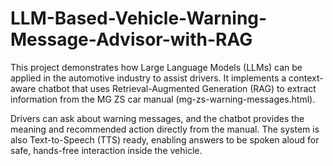 # LLM-Based-Vehicle-Warning-Message-Advisor-with-RAG
This project demonstrates how Large Language Models (LLMs) can be applied in the automotive industry to assist drivers.
It implements a context-aware chatbot that uses Retrieval-Augmented Generation (RAG) to extract information from the MG ZS car manual (mg-zs-warning-messages.html).

Drivers can ask about warning messages, and the chatbot provides the meaning and recommended action directly from the manual.
The system is also Text-to-Speech (TTS) ready, enabling answers to be spoken aloud for safe, hands-free interaction inside the vehicle.
